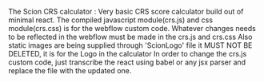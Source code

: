 The Scion CRS calculator : 
Very basic CRS score calculator build out of minimal react. 
The compiled javascript module(crs.js) and css module(crs.css) is for the webflow custom code. 
Whatever changes needs to be reflected in the webflow must be made in the crs.js and crs.css 
Also static images are being supplied through 'ScionLogo' file it MUST NOT BE DELETED, it is for the Logo in the calculator 
In order to change the crs.js custom code, just transcribe the react using babel or any jsx parser and replace the file with the updated one. 
